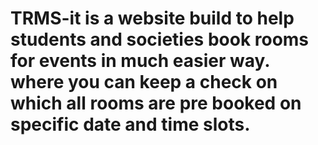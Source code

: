 # TRMS-it is a website build to help students and societies book rooms for events in much easier way. where you can keep a check on which all rooms are pre booked on specific date and time slots.
